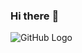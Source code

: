 ### Hi there :wave:

![GitHub Logo](https://user-images.githubusercontent.com/49874175/87801072-65a2fd80-c879-11ea-8b22-194d1c6e98aa.png)

<!--
**pepega90/pepega90** is a ✨ _special_ ✨ repository because its `README.md` (this file) appears on your GitHub profile.



Here are some ideas to get you started:

- 🔭 I’m currently working on ...
- 🌱 I’m currently learning ...
- 👯 I’m looking to collaborate on ...
- 🤔 I’m looking for help with ...
- 💬 Ask me about ...
- 📫 How to reach me: ...
- 😄 Pronouns: ...
- ⚡ Fun fact: ...
-->
